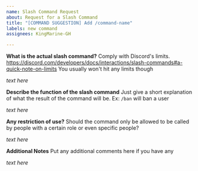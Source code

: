 ```yaml
---
name: Slash Command Request
about: Request for a Slash Command
title: "[COMMAND SUGGESTION] Add /command-name"
labels: new command
assignees: KingMarine-GH

---
```


**What is the actual slash command?**
Comply with Discord's limits. https://discord.com/developers/docs/interactions/slash-commands#a-quick-note-on-limits
You usually won't hit any limits though

*text here*

**Describe the function of the slash command**
Just give a short explanation of what the result of the command will be. Ex: `/ban` will ban a user

*text here*

**Any restriction of use?**
Should the command only be allowed to be called by people with a certain role or even specific people?

*text here*

**Additional Notes**
Put any additional comments here if you have any

*text here*